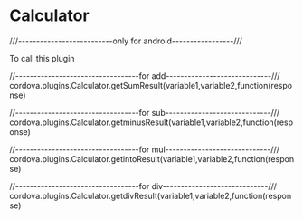 # Calculator

///--------------------------only for android-----------------///

To call this plugin

//----------------------------------for add-----------------------------///
cordova.plugins.Calculator.getSumResult(variable1,variable2,function(response)





//----------------------------------for sub-----------------------------///
cordova.plugins.Calculator.getminusResult(variable1,variable2,function(response)





//----------------------------------for mul-----------------------------///
cordova.plugins.Calculator.getintoResult(variable1,variable2,function(response)




//----------------------------------for div-----------------------------///
cordova.plugins.Calculator.getdivResult(variable1,variable2,function(response)




